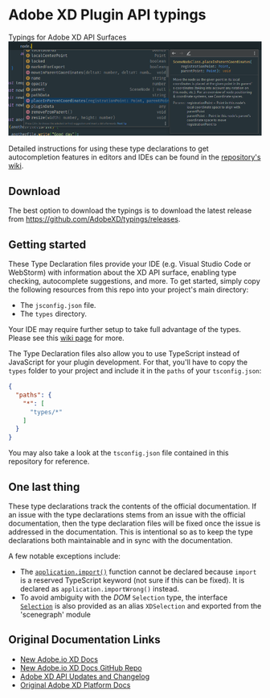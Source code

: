 # Adobe XD Plugin API typings
Typings for Adobe XD API Surfaces
![typings-supported autocompletion features in JetBrains WebStorm](image.png)

Detailed instructions for using these type declarations to get autocompletion features in editors and IDEs can be found in the [repository's wiki](https://github.com/AdobeXD/typings/wiki/Autocompletion-in-editors-and-IDEs).

## Download
The best option to download the typings is to download the latest release from <https://github.com/AdobeXD/typings/releases>.

## Getting started
These Type Declaration files provide your IDE (e.g. Visual Studio Code or WebStorm) with information about the XD API surface, enabling type checking, autocomplete suggestions, and more. To get started, simply copy the following resources from this repo into your project's main directory:

- The `jsconfig.json` file.
- The `types` directory.

Your IDE may require further setup to take full advantage of the types. Please see this [wiki page](https://github.com/AdobeXD/typings/wiki/Autocompletion-in-editors-and-IDEs#editor--ide-specific-instructions) for more.

The Type Declaration files also allow you to use TypeScript instead of JavaScript for your plugin development. For that, you'll have to copy the `types` folder to your project and include it in the `paths` of your `tsconfig.json`:
```json
{
  "paths": {
    "*": [
      "types/*"
    ]
  }
}
```

You may also take a look at the `tsconfig.json` file contained in this repository for reference.

## One last thing
These type declarations track the contents of the official documentation. If an issue with the type declarations stems from an issue with the official documentation, then the type declaration files will be fixed once the issue is addressed in the documentation. This is intentional so as to keep the type declarations both maintainable and in sync with the documentation.

A few notable exceptions include:
- The [`application.import()`](https://www.adobe.io/xd/uxp/develop/reference/application/#import) function cannot be declared because `import` is a reserved TypeScript keyword (not sure if this can be fixed). It is declared as `application.importWrong()` instead.
- To avoid ambiguity with the *DOM* `Selection` type, the interface [`Selection`](https://www.adobe.io/xd/uxp/develop/reference/selection/) is also provided as an alias `XDSelection` and exported from the 'scenegraph' module

## Original Documentation Links
- [New Adobe.io XD Docs](https://www.adobe.io/xd/uxp/develop/reference/xd-index/)
- [New Adobe.io XD Docs GitHub Repo](https://github.com/AdobeDocs/uxp-xd/tree/main/src/pages/develop/reference)
- [Adobe XD API Updates and Changelog](https://www.adobe.io/xd/uxp/develop/changelog/)
- [Original Adobe XD Platform Docs](https://adobexdplatform.com/plugin-docs/reference/xd-index.html)
